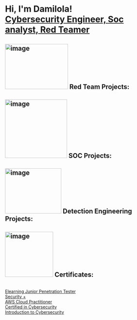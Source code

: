 <h1>Hi, I'm Damilola! <br/><a href="https://www.linkedin.com/in/damilola-kehinde-soc-analyst-penetration-tester-cybersecurity-engineer/">Cybersecurity Engineer, Soc analyst, Red Teamer</a></h1>

<h2><img width="207" height="148" alt="image" src="https://github.com/user-attachments/assets/78a06eed-9302-4415-9a50-2f5aefc71423" />
 Red Team Projects:</h2>



<h2><img width="204" height="192" alt="image" src="https://github.com/user-attachments/assets/89f60d37-9e38-4a97-87b4-5c4796d88068" />
SOC Projects: </h2>

<h2><img width="185" height="148" alt="image" src="https://github.com/user-attachments/assets/26d01b14-dac6-4ac5-b819-ae01d80077b9" />
 Detection Engineering Projects:</h2>


 <h2><img width="158" height="148" alt="image" src="https://github.com/user-attachments/assets/3e209d2d-5ec4-41cb-ac29-3d43d31e59cd" />
Certificates:</h2>
<br/><a href="https://certs.ine.com/4d51f11d-0726-4dbb-b3d5-38aa6b235530">Elearning Junior Penetration Tester</a></h1>
<br/><a href="https://www.credly.com/badges/31e19060-1666-4129-a7c4-9ea2374327f7/public_url">Security +</a></h1>
<br/><a href="https://www.credly.com/badges/9a9cf6bd-2457-4229-8ed4-6a04fe32287e/public_url">AWS Cloud Practitioner</a></h1>
<br/><a href="https://www.credly.com/badges/cdd910e1-3d2b-408d-962f-060cb2b96e35/public_url">Certified in Cybersecurity</a></h1>
<br/><a href="https://www.credly.com/badges/edfe127f-89e1-4b98-9221-688148744a4b/public_url">Introduction to Cybersecurity</a></h1>

